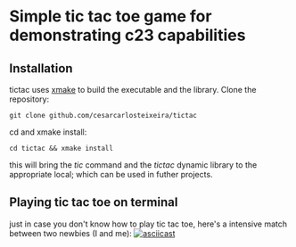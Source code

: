 # Simple tic tac toe game for demonstrating c23 capabilities
## Installation
tictac uses [xmake](https://xmake.io/) to build
the executable and the library.
Clone the repository:
```shell
git clone github.com/cesarcarlosteixeira/tictac
```
cd and xmake install:
```shell
cd tictac && xmake install
```
this will bring the *tic* command and the *tictac*
dynamic library to the appropriate local; which 
can be used in futher projects.

## Playing tic tac toe on terminal
just in case you don't know how to play tic tac toe,
here's a intensive match between two newbies (I and me):
[![asciicast](https://asciinema.org/a/7yc1iJfZAGEGK8nKBm9WRkog8.svg)](https://asciinema.org/a/7yc1iJfZAGEGK8nKBm9WRkog8)
